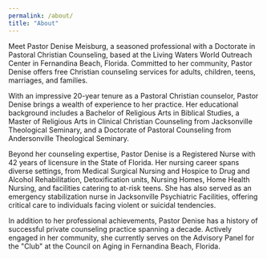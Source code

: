 ```yaml
---
permalink: /about/
title: "About"
---
```


Meet Pastor Denise Meisburg, a seasoned professional with a Doctorate in Pastoral Christian Counseling, based at the Living Waters World Outreach Center in Fernandina Beach, Florida. Committed to her community, Pastor Denise offers free Christian counseling services for adults, children, teens, marriages, and families.

With an impressive 20-year tenure as a Pastoral Christian counselor, Pastor Denise brings a wealth of experience to her practice. Her educational background includes a Bachelor of Religious Arts in Biblical Studies, a Master of Religious Arts in Clinical Christian Counseling from Jacksonville Theological Seminary, and a Doctorate of Pastoral Counseling from Andersonville Theological Seminary.

Beyond her counseling expertise, Pastor Denise is a Registered Nurse with 42 years of licensure in the State of Florida. Her nursing career spans diverse settings, from Medical Surgical Nursing and Hospice to Drug and Alcohol Rehabilitation, Detoxification units, Nursing Homes, Home Health Nursing, and facilities catering to at-risk teens. She has also served as an emergency stabilization nurse in Jacksonville Psychiatric Facilities, offering critical care to individuals facing violent or suicidal tendencies.

In addition to her professional achievements, Pastor Denise has a history of successful private counseling practice spanning a decade. Actively engaged in her community, she currently serves on the Advisory Panel for the "Club" at the Council on Aging in Fernandina Beach, Florida.